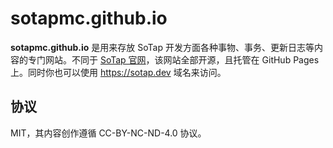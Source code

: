 # sotapmc.github.io

**sotapmc.github.io** 是用来存放 SoTap 开发方面各种事物、事务、更新日志等内容的专门网站。不同于 [SoTap 官网](//sotap.org)，该网站全部开源，且托管在 GitHub Pages 上。同时你也可以使用 <https://sotap.dev> 域名来访问。

## 协议

MIT，其内容创作遵循 CC-BY-NC-ND-4.0 协议。
